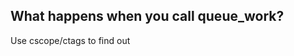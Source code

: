 What happens when you call queue_work?
--------------------------------------

Use cscope/ctags to find out
